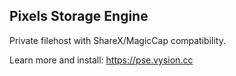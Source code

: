 ## Pixels Storage Engine

Private filehost with ShareX/MagicCap compatibility.

Learn more and install: https://pse.vysion.cc
